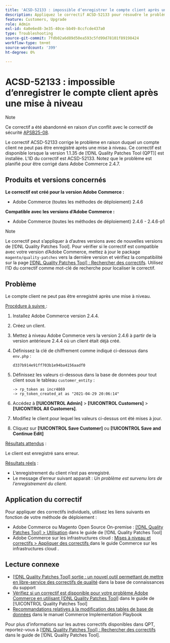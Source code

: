 ```yaml
---
title: 'ACSD-52133 : impossible d’enregistrer le compte client après une mise à niveau'
description: Appliquez le correctif ACSD-52133 pour résoudre le problème d’Adobe Commerce en raison duquel un compte client ne peut pas être enregistré après une mise à niveau.
feature: Customers, Upgrade
role: Admin
exl-id: 4a0e6ed8-3e35-40ce-bb49-8ccfcde437a0
type: Troubleshooting
source-git-commit: 7fdb02a6d89d50ea593c5fd99d78101f89198424
workflow-type: tm+mt
source-wordcount: '399'
ht-degree: 0%

---
```


# ACSD-52133 : impossible d’enregistrer le compte client après une mise à niveau

>[!NOTE]
>
>Ce correctif a été abandonné en raison d’un conflit avec le correctif de sécurité [APSB25-08](https://experienceleague.adobe.com/fr/docs/commerce-knowledge-base/kb/troubleshooting/known-issues-patches-attached/security-update-available-for-adobe-commerce-apsb25-08).

Le correctif ACSD-52133 corrige le problème en raison duquel un compte client ne peut pas être enregistré après une mise à niveau. Ce correctif est disponible lorsque la version 1.1.35 de [!DNL Quality Patches Tool (QPT)] est installée. L’ID du correctif est ACSD-52133. Notez que le problème est planifié pour être corrigé dans Adobe Commerce 2.4.7.

## Produits et versions concernés

**Le correctif est créé pour la version Adobe Commerce :**

* Adobe Commerce (toutes les méthodes de déploiement) 2.4.6

**Compatible avec les versions d’Adobe Commerce :**

* Adobe Commerce (toutes les méthodes de déploiement) 2.4.6 - 2.4.6-p1

>[!NOTE]
>
>Le correctif peut s’appliquer à d’autres versions avec de nouvelles versions de [!DNL Quality Patches Tool]. Pour vérifier si le correctif est compatible avec votre version d’Adobe Commerce, mettez à jour le package `magento/quality-patches` vers la dernière version et vérifiez la compatibilité sur la page [[!DNL Quality Patches Tool] : Rechercher des correctifs](https://experienceleague.adobe.com/tools/commerce-quality-patches/index.html?lang=fr). Utilisez l’ID du correctif comme mot-clé de recherche pour localiser le correctif.

## Problème

Le compte client ne peut pas être enregistré après une mise à niveau.

<u>Procédure à suivre </u> :

1. Installez Adobe Commerce version 2.4.4.
1. Créez un client.
1. Mettez à niveau Adobe Commerce vers la version 2.4.6 à partir de la version antérieure 2.4.4 où un client était déjà créé.
1. Définissez la clé de chiffrement comme indiqué ci-dessous dans `env.php` :

   `d337b914e91ff703b1e94ba4156aadf0`

1. Définissez les valeurs ci-dessous dans la base de données pour tout client sous le tableau `customer_entity` :

   ```
   -> rp_token as incr4869
   -> rp_token_created_at as "2021-04-29 20:06:14"
   ```

1. Accédez à **[!UICONTROL Admin]** > **[!UICONTROL Customers]** > **[!UICONTROL All Customers]**.
1. Modifiez le client pour lequel les valeurs ci-dessus ont été mises à jour.
1. Cliquez sur **[!UICONTROL Save Customer]** ou **[!UICONTROL Save and Continue Edit]**

<u>Résultats attendus</u> :

Le client est enregistré sans erreur.

<u>Résultats réels</u> :

* L’enregistrement du client n’est pas enregistré.
* Le message d’erreur suivant apparaît : *Un problème est survenu lors de l’enregistrement du client.*

## Application du correctif

Pour appliquer des correctifs individuels, utilisez les liens suivants en fonction de votre méthode de déploiement :

* Adobe Commerce ou Magento Open Source On-premise : [[!DNL Quality Patches Tool] > Utilisation](/help/tools/quality-patches-tool/usage.md) dans le guide de [!DNL Quality Patches Tool]
* Adobe Commerce sur les infrastructures cloud : [ Mises à niveau et correctifs > Appliquer des correctifs ](https://experienceleague.adobe.com/docs/commerce-cloud-service/user-guide/develop/upgrade/apply-patches.html?lang=fr) dans le guide Commerce sur les infrastructures cloud .

## Lecture connexe

* [[!DNL Quality Patches Tool] sortie : un nouvel outil permettant de mettre en libre-service des correctifs de qualité](https://experienceleague.adobe.com/fr/docs/commerce-operations/tools/quality-patches-tool/quality-patches-tool-to-self-serve-quality-patches) dans la base de connaissances du support
* [Vérifiez si un correctif est disponible pour votre problème Adobe Commerce en utilisant [!DNL Quality Patches Tool]](/help/tools/quality-patches-tool/patches-available-in-qpt/check-patch-for-magento-issue-with-magento-quality-patches.md) dans le guide de [!UICONTROL Quality Patches Tool]
* [Recommandations relatives à la modification des tables de base de données](https://experienceleague.adobe.com/fr/docs/commerce-operations/implementation-playbook/best-practices/development/modifying-core-and-third-party-tables#why-adobe-recommends-avoiding-modifications) dans le manuel Commerce Implementation Playbook

Pour plus d’informations sur les autres correctifs disponibles dans QPT, reportez-vous à [[!DNL Quality Patches Tool] : Rechercher des correctifs](https://experienceleague.adobe.com/tools/commerce-quality-patches/index.html?lang=fr) dans le guide de [!DNL Quality Patches Tool].

